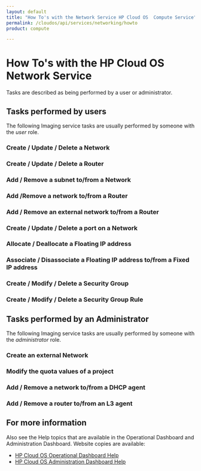 ```yaml
---
layout: default
title: "How To's with the Network Service HP Cloud OS  Compute Service"
permalink: /cloudos/api/services/networking/howto
product: compute

---
```

# How To's with the HP Cloud OS Network Service #

<!-- Taken from http://wiki.hpcloud.net/display/core/Core+Edition+Use+cases#CoreEditionUsecases-OverCloud -->

Tasks are described as being performed by a user or administrator.

## Tasks performed by users ##

The following Imaging service tasks are usually performed by someone with the *user* role.

### Create  / Update / Delete a Network
### Create / Update / Delete a Router
### Add / Remove a subnet to/from a Network
### Add /Remove a network to/from a Router
### Add / Remove an external network to/from a Router
### Create / Update / Delete a port on a Network
### Allocate / Deallocate a Floating IP address
### Associate / Disassociate a Floating IP address to/from a Fixed IP address
### Create / Modify / Delete a Security Group
### Create / Modify / Delete a Security Group Rule
    
## Tasks performed by an Administrator ##

The following Imaging service tasks are usually performed by someone with the *administrator* role.

### Create an external Network
### Modify the quota values of a project
### Add / Remove a network to/from a DHCP agent
### Add / Remove a router to/from an L3 agent
	
## For more information ##

Also see the Help topics that are available in the Operational Dashboard and Administration Dashboard.  Website copies are available:

* [HP Cloud OS Operational Dashboard Help](/cloudos/manage/operational-dashboard/)
* [HP Cloud OS Administration Dashboard Help](/cloudos/manage/administration-dashboard/)